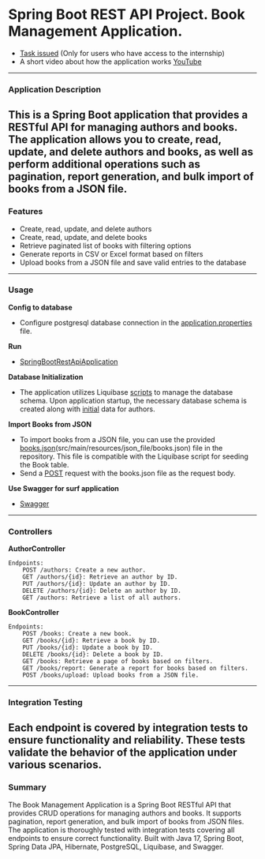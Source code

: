 # Spring Boot REST API Project. Book Management Application.
* [Task issued](https://docs.google.com/document/d/15W34SUZ0n3D_NGzUL9njgQROZdyWHlVFHQx5kK8YZ_M/edit?hl=ru#heading=h.arwffw3rrrrx) (Only for users who have access to the internship)
* A short video about how the application works [YouTube](https://www.youtube.com/watch?v=AxmRCDS6iU4)
---
### Application Description
This is a Spring Boot application that provides a RESTful API
for managing authors and books. The application allows you to create,
read, update, and delete authors and books, as well as perform
additional operations such as pagination, report generation,
and bulk import of books from a JSON file.
---
### Features

* Create, read, update, and delete authors
* Create, read, update, and delete books
* Retrieve paginated list of books with filtering options
* Generate reports in CSV or Excel format based on filters
* Upload books from a JSON file and save valid entries to the database
---
### Usage

**Config to database**
- Configure postgresql database connection in the [application.properties](src/main/resources/application.yaml) file.

**Run**
- [SpringBootRestApiApplication](src/main/java/ua/profitsoft/RoughCopyProfitsoftSpringBootRestApiApplication.java)

**Database Initialization**
- The application utilizes Liquibase [scripts](src/main/resources/db/changelog/V1__init.yml) to manage the database schema.
  Upon application startup, the necessary database schema is created along
  with [initial](src/main/resources/db/changelog/V2__insert_authors.yml) data for authors.

**Import Books from JSON**
- To import books from a JSON file, you can use the provided [books.json](src/main/resources/json_file/books.json)(src/main/resources/json_file/books.json) file
  in the repository. This file is compatible with the Liquibase script for
  seeding the Book table.
- Send a [POST](http://localhost:8080/api/book/upload) request with the books.json file as the request body.

**Use Swagger for surf application**
- [Swagger](http://localhost:8080/swagger-ui/index.html#/)
---
### Controllers
**AuthorController**

    Endpoints:
        POST /authors: Create a new author.
        GET /authors/{id}: Retrieve an author by ID.
        PUT /authors/{id}: Update an author by ID.
        DELETE /authors/{id}: Delete an author by ID.
        GET /authors: Retrieve a list of all authors.

**BookController**

    Endpoints:
        POST /books: Create a new book.
        GET /books/{id}: Retrieve a book by ID.
        PUT /books/{id}: Update a book by ID.
        DELETE /books/{id}: Delete a book by ID.
        GET /books: Retrieve a page of books based on filters.
        GET /books/report: Generate a report for books based on filters.
        POST /books/upload: Upload books from a JSON file.

---
### Integration Testing

Each endpoint is covered by integration tests to ensure functionality and
reliability. These tests validate the behavior of the application under
various scenarios.
---
### Summary
The Book Management Application is a Spring Boot RESTful API that provides
CRUD operations for managing authors and books. It supports pagination,
report generation, and bulk import of books from JSON files.
The application is thoroughly tested with integration tests covering
all endpoints to ensure correct functionality. Built with Java 17,
Spring Boot, Spring Data JPA, Hibernate, PostgreSQL, Liquibase, and Swagger.